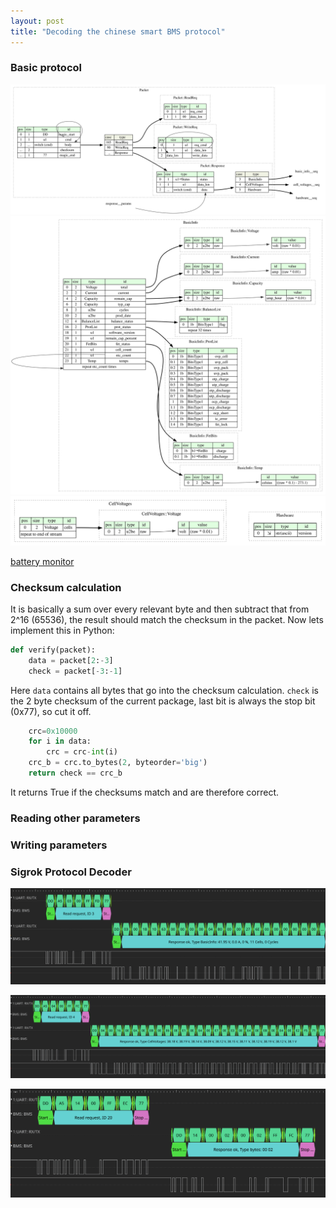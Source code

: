 ```yaml
---
layout: post
title: "Decoding the chinese smart BMS protocol"
---
```


### Basic protocol
![packet graph](/assets/bms-protocol-parser/packet.dot.svg)
![basic info graph](/assets/bms-protocol-parser/basic_info.dot.svg)
![cells graph](/assets/bms-protocol-parser/cell_voltages-hardware.dot.svg)


[battery monitor](https://github.com/simat/BatteryMonitor/blob/master/BMSdecoded.pdf)

### Checksum calculation
It is basically a sum over every relevant byte and then subtract that from 2^16 (65536), the result should match the checksum in the packet.
Now lets implement this in Python:
```py
def verify(packet):
    data = packet[2:-3]
    check = packet[-3:-1]
```
Here `data` contains all bytes that go into the checksum calculation. 
`check` is the 2 byte checksum of the current package, last bit is always the stop bit (0x77), so cut it off.
```py
    crc=0x10000
    for i in data:
        crc = crc-int(i)
    crc_b = crc.to_bytes(2, byteorder='big')
    return check == crc_b
```
It returns True if the checksums match and are therefore correct.
### Reading other parameters
### Writing parameters


### Sigrok Protocol Decoder
![basic info dsview screenshot](/assets/bms-protocol-parser/basic_dsview.png)

![cell voltages dsview screenshot](/assets/bms-protocol-parser/cells_dsview.png)

![settings bytes dsview screenshot](/assets/bms-protocol-parser/bytes_dsview.png)
